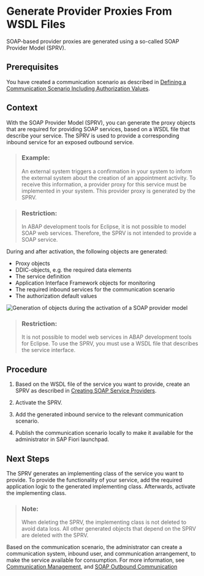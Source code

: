 <!-- loio98433757d0f44d6e8d38ead303a9d787 -->

# Generate Provider Proxies From WSDL Files

SOAP-based provider proxies are generated using a so-called SOAP Provider Model \(SPRV\).



<a name="loio98433757d0f44d6e8d38ead303a9d787__prereq_ygc_pwg_hzb"/>

## Prerequisites

You have created a communication scenario as described in [Defining a Communication Scenario Including Authorization Values](defining-a-communication-scenario-including-authorization-values-bba0fd2.md).



## Context

With the SOAP Provider Model \(SPRV\), you can generate the proxy objects that are required for providing SOAP services, based on a WSDL file that describe your service. The SPRV is used to provide a corresponding inbound service for an exposed outbound service.

> ### Example:  
> An external system triggers a confirmation in your system to inform the external system about the creation of an appointment activity. To receive this information, a provider proxy for this service must be implemented in your system. This provider proxy is generated by the SPRV.

> ### Restriction:  
> In ABAP development tools for Eclipse, it is not possible to model SOAP web services. Therefore, the SPRV is not intended to provide a SOAP service.

During and after activation, the following objects are generated:

-   Proxy objects
-   DDIC-objects, e.g. the required data elements
-   The service definition
-   Application Interface Framework objects for monitoring
-   The required inbound services for the communication scenario
-   The authorization default values

![Generation of objects during the activation of a SOAP provider model](images/Generation_of_objects_during_the_activation_of_a_SOAP_provider_model_8d86036.png)

> ### Restriction:  
> It is not possible to model web services in ABAP development tools for Eclipse. To use the SPRV, you must use a WSDL file that describes the service interface.



## Procedure

1.  Based on the WSDL file of the service you want to provide, create an SPRV as described in [Creating SOAP Service Providers](https://help.sap.com/docs/abap-cloud/abap-development-tools-user-guide/creating-soap-service-providers?locale=en-US).

2.  Activate the SPRV.

3.  Add the generated inbound service to the relevant communication scenario.

4.  Publish the communication scenario locally to make it available for the administrator in SAP Fiori launchpad.




<a name="loio98433757d0f44d6e8d38ead303a9d787__postreq_pgx_2xg_hzb"/>

## Next Steps

The SPRV generates an implementing class of the service you want to provide. To provide the functionality of your service, add the required application logic to the generated implementing class. Afterwards, activate the implementing class.

> ### Note:  
> When deleting the SPRV, the implementing class is not deleted to avoid data loss. All other generated objects that depend on the SPRV are deleted with the SPRV.

Based on the communication scenario, the administrator can create a communication system, inbound user, and communication arrangement, to make the service available for consumption. For more information, see [Communication Management](communication-management-5b8ff39.md#loio5b8ff39ddb6741a29ddfcf587939e8f4), and [SOAP Outbound Communication](soap-outbound-communication-ff6e400.md) 

